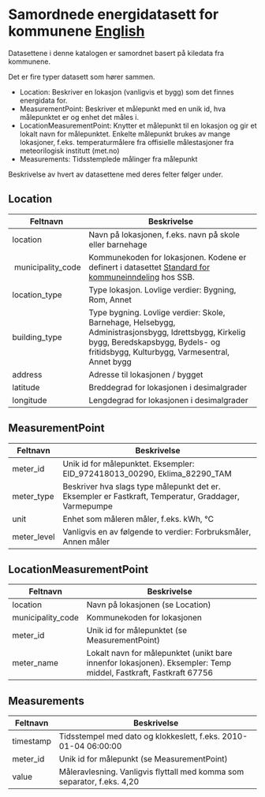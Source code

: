 # Samordnede energidatasett for kommunene [English](README_en.md)

Datasettene i denne katalogen er samordnet basert på kiledata fra kommunene.

Det er fire typer datasett som hører sammen.
- Location: Beskriver en lokasjon (vanligvis et bygg) som det finnes energidata for.
- MeasurementPoint: Beskriver et målepunkt med en unik id, hva målepunktet er og enhet det måles i.
- LocationMeasurementPoint: Knytter et målepunkt til en lokasjon og gir et lokalt navn for målepunktet. Enkelte målepunkt brukes av mange lokasjoner, f.eks. temperaturmålere fra offisielle målestasjoner fra meteorilogisk institutt (met.no)
- Measurements: Tidsstemplede målinger fra målepunkt

Beskrivelse av hvert av datasettene med deres felter følger under.

## Location
| Feltnavn | Beskrivelse  |
| -------- | ------------ |
| location | Navn på lokasjonen, f.eks. navn på skole eller barnehage |
| municipality_code | Kommunekoden for lokasjonen. Kodene er definert i datasettet [Standard for kommuneinndeling](https://www.ssb.no/klass/klassifikasjoner/131/koder) hos SSB. |
| location_type | Type lokasjon. Lovlige verdier: Bygning, Rom, Annet |
| building_type | Type bygning. Lovlige verdier: Skole, Barnehage, Helsebygg, Administrasjonsbygg, Idrettsbygg, Kirkelig bygg, Beredskapsbygg, Bydels- og fritidsbygg, Kulturbygg, Varmesentral, Annet bygg |
| address | Adresse til lokasjonen / bygget |
| latitude | Breddegrad for lokasjonen i desimalgrader |
| longitude | Lengdegrad for lokasjonen i desimalgrader |
 
## MeasurementPoint
| Feltnavn | Beskrivelse  |
| -------- | ------------ |
| meter_id | Unik id for målepunktet. Eksempler: EID_972418013_00290, Eklima_82290_TAM |
| meter_type | Beskriver hva slags type målepunkt det er. Eksempler er Fastkraft, Temperatur, Graddager, Varmepumpe |
| unit | Enhet som måleren måler, f.eks. kWh, °C |
| meter_level | Vanligvis en av følgende to verdier: Forbruksmåler, Annen måler |
 
## LocationMeasurementPoint
| Feltnavn | Beskrivelse  |
| -------- | ------------ |
| location | Navn på lokasjonen (se Location) |
| municipality_code | Kommunekoden for lokasjonen |
| meter_id | Unik id for målepunktet (se MeasurementPoint) |
| meter_name | Lokalt navn for målepunktet (unikt bare innenfor lokasjonen). Eksempler: Temp middel, Fastkraft, Fastkraft 67756 |
 
## Measurements
| Feltnavn | Beskrivelse  |
| -------- | ------------ |
| timestamp | Tidsstempel med dato og klokkeslett, f.eks. 2010-01-04 06:00:00 |
| meter_id | Unik id for målepunkt (se MeasurementPoint) |
| value | Måleravlesning. Vanligvis flyttall med komma som separator, f.eks. 4,20 |
 
